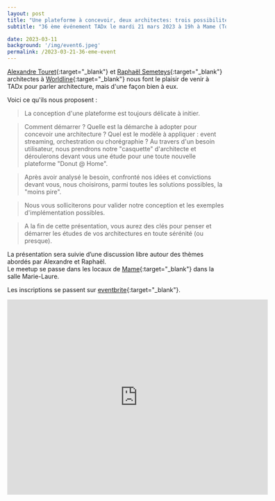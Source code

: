 ```yaml
---
layout: post
title: "Une plateforme à concevoir, deux architectes: trois possibilités ?"
subtitle: "36 ème événement TADx le mardi 21 mars 2023 à 19h à Mame (Tours, 37)"

date: 2023-03-11
background: '/img/event6.jpeg'
permalink: /2023-03-21-36-eme-event
---
```

[Alexandre Touret](https://twitter.com/touret_alex){:target="_blank"} et [Raphaël Semeteys](https://twitter.com/RaphaelSemeteys){:target="_blank"} architectes à [Worldline](https://twitter.com/WorldlineFrance){:target="_blank"} nous font le plaisir de venir à TADx pour parler architecture, mais d'une façon bien à eux.

Voici ce qu'ils nous proposent :  
>La conception d'une plateforme est toujours délicate à initier.

>Comment démarrer ?
Quelle est la démarche à adopter pour concevoir une architecture ? 
Quel est le modèle à appliquer : event streaming, orchestration ou chorégraphie ? 
Au travers d'un besoin utilisateur, nous prendrons notre "casquette" d'architecte et déroulerons devant vous une étude pour une toute nouvelle plateforme "Donut @ Home".

>Après avoir analysé le besoin, confronté nos idées et convictions devant vous, nous choisirons, parmi toutes les solutions possibles, la "moins pire".

>Nous vous solliciterons pour valider notre conception et les exemples d'implémentation possibles.

>A la fin de cette présentation, vous aurez des clés pour penser et démarrer les études de vos architectures en toute sérénité (ou presque).

La présentation sera suivie d’une discussion libre autour des thèmes abordés par Alexandre et Raphaël.  
Le meetup se passe dans les locaux de [Mame](https://mame-tours.com/){:target="_blank"} dans la salle Marie-Laure.

Les inscriptions se passent sur [eventbrite](https://www.eventbrite.fr/e/billets-tadx-une-plateforme-a-concevoir-deux-architectes-trois-possibilites-582228640537){:target="_blank"}.

<iframe src="https://www.google.com/maps/embed?pb=!1m14!1m8!1m3!1d5401.937664338934!2d0.668619!3d47.393041!3m2!1i1024!2i768!4f13.1!3m3!1m2!1s0x0%3A0xf59dd58d55f79b77!2sMAME!5e0!3m2!1sfr!2sfr!4v1572774528763!5m2!1sfr!2sfr" width="600" height="450" frameborder="0" style="border:0;" allowfullscreen=""></iframe>
